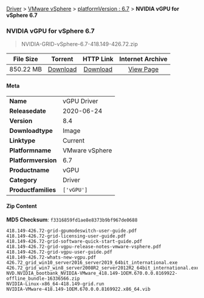 
[Driver](/README.md)  >  [VMware vSphere](/index/Driver/VMware_vSphere.md)  >  [platformVersion : 6.7](/index/Driver/VMware_vSphere/6.7.md)  >  **NVIDIA vGPU for vSphere 6.7**


###    NVIDIA vGPU for vSphere 6.7

> NVIDIA-GRID-vSphere-6.7-418.149-426.72.zip   


| **File Size** | **Torrent**  | **HTTP Link** | **Internet Archive** |
|:-------------:|:------------:|:-------------:|:--------------------:|
| 850.22 MB |  [Download](https://archive.org/download/nvgpu_NVIDIA-GRID-vSphere-6.7-418.149-426.72.zip_b2zoxpki/nvgpu_NVIDIA-GRID-vSphere-6.7-418.149-426.72.zip_b2zoxpki_archive.torrent)       | [Download](https://archive.org/compress/nvgpu_NVIDIA-GRID-vSphere-6.7-418.149-426.72.zip_b2zoxpki) | [View Page](https://archive.org/details/nvgpu_NVIDIA-GRID-vSphere-6.7-418.149-426.72.zip_b2zoxpki)       |

#### Meta

<table>
<tr><td><strong>Name</strong></td><td>vGPU Driver</td></tr>
<tr><td><strong>Releasedate</strong></td><td>2020-06-24</td></tr>
<tr><td><strong>Version</strong></td><td>8.4</td></tr>
<tr><td><strong>Downloadtype</strong></td><td>Image</td></tr>
<tr><td><strong>Linktype</strong></td><td>Current</td></tr>
<tr><td><strong>Platformname</strong></td><td>VMware vSphere</td></tr>
<tr><td><strong>Platformversion</strong></td><td>6.7</td></tr>
<tr><td><strong>Productname</strong></td><td>vGPU</td></tr>
<tr><td><strong>Category</strong></td><td>Driver</td></tr>
<tr><td><strong>Productfamilies</strong></td><td><code>['vGPU']</code></td></tr>
</table>

#### Zip Content

**MD5 Checksum**: `f3316859fd1ae8e8373b9bf967de0688`

```text
418.149-426.72-grid-gpumodeswitch-user-guide.pdf
418.149-426.72-grid-licensing-user-guide.pdf
418.149-426.72-grid-software-quick-start-guide.pdf
418.149-426.72-grid-vgpu-release-notes-vmware-vsphere.pdf
418.149-426.72-grid-vgpu-user-guide.pdf
418.149-426.72-whats-new-vgpu.pdf
426.72_grid_win10_server2016_server2019_64bit_international.exe
426.72_grid_win7_win8_server2008R2_server2012R2_64bit_international.exe
NVD.NVIDIA_bootbank_NVIDIA-VMware_418.149-1OEM.670.0.0.8169922-offline_bundle-16336566.zip
NVIDIA-Linux-x86_64-418.149-grid.run
NVIDIA-VMware-418.149-1OEM.670.0.0.8169922.x86_64.vib
```